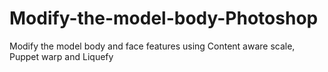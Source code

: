 # Modify-the-model-body-Photoshop
Modify the model body and face features using Content aware scale, Puppet warp and Liquefy

